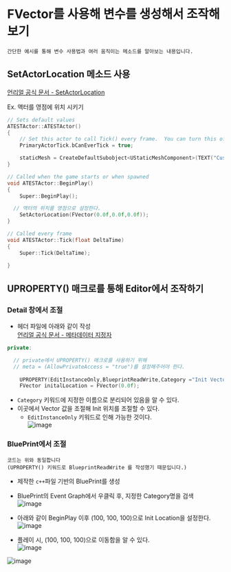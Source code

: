 FVector를 사용해 변수를 생성해서 조작해보기
===

```
간단한 예시를 통해 변수 사용법과 여러 움직이는 메소드를 알아보는 내용입니다.
```

## SetActorLocation 메소드 사용
[언리얼 공식 문서 - SetActorLocation](https://docs.unrealengine.com/4.27/en-US/API/Runtime/Engine/GameFramework/AActor/SetActorLocation/)

Ex. 액터를 영점에 위치 시키기
```c++
// Sets default values
ATESTActor::ATESTActor()
{
 	// Set this actor to call Tick() every frame.  You can turn this off to improve performance if you don't need it.
	PrimaryActorTick.bCanEverTick = true;

	staticMesh = CreateDefaultSubobject<UStaticMeshComponent>(TEXT("CustomStaticMesh"));
}

// Called when the game starts or when spawned
void ATESTActor::BeginPlay()
{
	Super::BeginPlay();

  // 액터의 위치를 영점으로 설정한다.
	SetActorLocation(FVector(0.0f,0.0f,0.0f));
}

// Called every frame
void ATESTActor::Tick(float DeltaTime)
{
	Super::Tick(DeltaTime);

}
```

## UPROPERTY() 매크로를 통해 Editor에서 조작하기

### Detail 창에서 조절

- 헤더 파일에 아래와 같이 작성  
[언리얼 공식 문서 - 메타데이터 지정자](https://docs.unrealengine.com/4.27/ko/ProgrammingAndScripting/GameplayArchitecture/Metadata/)
```C++
private:

  // private에서 UPROPERTY() 매크로를 사용하기 위해
  // meta = (AllowPrivateAccess = "true")를 설정해주어야 한다.
  
	UPROPERTY(EditInstanceOnly,BlueprintReadWrite,Category ="Init Vector",meta = (AllowPrivateAccess = "true"))
	FVector initalLocation = FVector(0.0f);
```

- `Category` 키워드에 지정한 이름으로 분리되어 있음을 알 수 있다.
- 이곳에서 Vector 값을 조절해 Init 위치를 조절할 수 있다.
  - `EditInstanceOnly` 키워드로 인해 가능한 것이다.  
![image](https://user-images.githubusercontent.com/48194683/133212235-bab9efcc-7fc0-4c5b-8642-bfc34bc337cc.png)


### BluePrint에서 조절
```
코드는 위와 동일합니다
(UPROPERTY() 키워드로 BlueprintReadWrite 를 작성했기 때문입니다.)
```

- 제작한 `c++`파일 기반의 BluePrint를 생성
- BluePrint의 Event Graph에서 우클릭 후, 지정한 Category명을 검색  
![image](https://user-images.githubusercontent.com/48194683/133213068-fb53c87d-f017-4a18-8be7-15b6e2f68fd6.png)

- 아래와 같이 BeginPlay 이후 (100, 100, 100)으로 Init Location을 설정한다.  
![image](https://user-images.githubusercontent.com/48194683/133214459-e5d95e3b-36ea-4a05-a75a-69220c72c4f6.png)

- 플레이 시, (100, 100, 100)으로 이동함을 알 수 있다.  
![image](https://user-images.githubusercontent.com/48194683/133214637-366f231d-a99e-4799-bf1d-42b249340488.png)  

![image](https://user-images.githubusercontent.com/48194683/133214779-efec88a5-68e9-430b-971c-9df7788d84d8.png)


